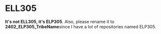# ELL305

**It's not ELL305, it's ELP305**. Also, please rename it to **2402_ELP305_TribeName**since I have a lot of repositories named ELP305. 
